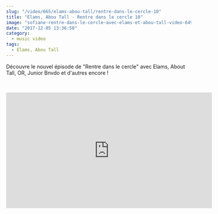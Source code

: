 ```yaml
--- 
slug: "/video/665/elams-abou-tall/rentre-dans-le-cercle-10"
title: "Elams, Abou Tall - Rentre dans le cercle 10"
image: "sofiane-rentre-dans-le-cercle-avec-elams-et-abou-tall-video-649.jpg"
date: "2017-12-05 13:36:50"
category:
  - music video
tags:
  - Elams, Abou Tall
---
```

<p>Découvre le nouvel épisode de "Rentre dans le cercle" avec Elams, About Tall, OR, Junior Bnvdo et d'autres encore !</p><br/><p><iframe width="560" height="315" src="https://www.youtube.com/embed/U2Hb1_fTkIo" frameborder="0" gesture="media" allow="encrypted-media" allowfullscreen></iframe></p>